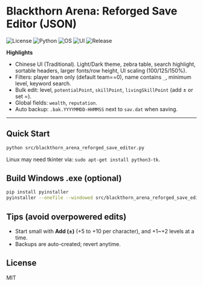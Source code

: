 # Blackthorn Arena: Reforged Save Editor (JSON)

<!-- Replace OWNER with your GitHub username if you want repo-linked badges -->
<p align="left">
  <img alt="License" src="https://img.shields.io/badge/license-MIT-green.svg">
  <img alt="Python" src="https://img.shields.io/badge/python-3.10%2B-blue">
  <img alt="OS" src="https://img.shields.io/badge/OS-Windows%20%7C%20macOS%20%7C%20Linux-informational">
  <img alt="UI" src="https://img.shields.io/badge/UI-tkinter-blueviolet">
  <img alt="Release" src="https://img.shields.io/badge/release-v1.0.0-brightgreen">
</p>

**Highlights**
- Chinese UI (Traditional). Light/Dark theme, zebra table, search highlight, sortable headers, larger fonts/row height, UI scaling (100/125/150%).  
- Filters: player team only (default team==0), name contains `_`, minimum level, keyword search.  
- Bulk edit: level, `potentialPoint`, `skillPoint`, `livingSkillPoint` (add ± or set =).  
- Global fields: `wealth`, `reputation`.  
- Auto backup: `.bak.YYYYMMDD-HHMMSS` next to `sav.dat` when saving.

---

## Quick Start
```bash
python src/blackthorn_arena_reforged_save_editor.py
```

Linux may need tkinter via: `sudo apt-get install python3-tk`.

## Build Windows .exe (optional)
```bash
pip install pyinstaller
pyinstaller --onefile --windowed src/blackthorn_arena_reforged_save_editor.py
```

## Tips (avoid overpowered edits)
- Start small with **Add (±)** (+5 to +10 per character), and +1~+2 levels at a time.  
- Backups are auto-created; revert anytime.

## License
MIT
